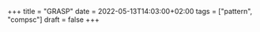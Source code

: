 +++
title = "GRASP"
date = 2022-05-13T14:03:00+02:00
tags = ["pattern", "compsc"]
draft = false
+++
